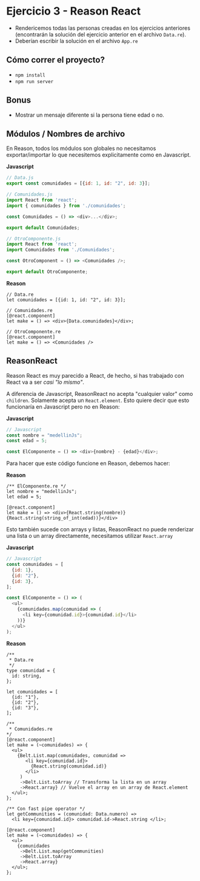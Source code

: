 # Ejercicio 3 - Reason React
- Rendericemos todas las personas creadas en los ejercicios anteriores (encontrarán la solución del ejercicio anterior en el archivo `Data.re`).
- Deberían escribir la solución en el archivo `App.re`

## Cómo correr el proyecto?
- `npm install`
- `npm run server`

## Bonus
- Mostrar un mensaje diferente si la persona tiene edad o no.

## Módulos / Nombres de archivo
En Reason, todos los módulos son globales no necesitamos exportar/importar lo que necesitemos explicitamente como en Javascript.

**Javascript**
```javascript
// Data.js
export const comunidades = [{id: 1, id: "2", id: 3}];

// Comunidades.js
import React from 'react';
import { comunidades } from './comunidades';

const Comunidades = () => <div>...</div>;

export default Comunidades;

// OtroComponente.js
import React from 'react';
import Comunidades from './Comunidades';

const OtroComponent = () => <Comunidades />;

export default OtroComponente;
```

**Reason**
```reason
// Data.re
let comunidades = [{id: 1, id: "2", id: 3}];

// Comunidades.re
[@react.component]
let make = () => <div>{Data.comunidades}</div>;

// OtroComponente.re
[@react.component]
let make = () => <Comunidades />
```


## ReasonReact
Reason React es muy parecido a React, de hecho, si has trabajado con React va a ser *casi "lo mismo"*.

A diferencia de Javascript, ReasonReact no acepta "cualquier valor" como `children`. Solamente acepta un `React.element`. Esto quiere decir que esto funcionaría en Javascript pero no en Reason:

**Javascript**
```javascript
// Javascript
const nombre = "medellinJs";
const edad = 5;

const ElComponente = () => <div>{nombre} - {edad}</div>;
```

Para hacer que este código funcione en Reason, debemos hacer:

**Reason**
```reason
/** ElComponente.re */
let nombre = "medellinJs";
let edad = 5;

[@react.component]
let make = () => <div>{React.string(nombre)} {React.string(string_of_int(edad))}</div>
```

Esto también sucede con arrays y listas, ReasonReact no puede renderizar una lista o un array directamente, necesitamos utilizar `React.array`

**Javascript**
```javascript
// Javascript
const comunidades = [
  {id: 1},
  {id: "2"},
  {id: 3},
];

const ElComponente = () => (
  <ul>
    {comunidades.map(comunidad => (
      <li key={comunidad.id}>{comunidad.id}</li>
    ))}
  </ul>
);
```

**Reason**
```reason
/**
 * Data.re
 */
type comunidad = {
  id: string,
};

let comunidades = [
  {id: "1"},
  {id: "2"},
  {id: "3"},
];

/**
 * Comunidades.re
*/
[@react.component]
let make = (~comunidades) => {
  <ul>
    {Belt.List.map(comunidades, comunidad =>
       <li key={comunidad.id}>
         {React.string(comunidad.id)}
       </li>
     )
     ->Belt.List.toArray // Transforma la lista en un array
     ->React.array} // Vuelve el array en un array de React.element
  </ul>;
};

/** Con fast pipe operator */
let getCommunities = (comunidad: Data.numero) =>
  <li key={comunidad.id}> comunidad.id->React.string </li>;

[@react.component]
let make = (~comunidades) => {
  <ul>
    {comunidades
     ->Belt.List.map(getCommunities)
     ->Belt.List.toArray
     ->React.array}
  </ul>;
};
```
